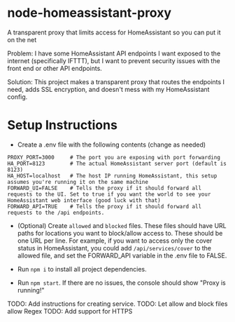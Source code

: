 # node-homeassistant-proxy
A transparent proxy that limits access for HomeAssistant so you can put it on the net

Problem: I have some HomeAssistant API endpoints I want exposed to the internet (specifically IFTTT), but I want to prevent security issues with the front end or other API endpoints.

Solution: This project makes a transparent proxy that routes the endpoints I need, adds SSL encryption, and doesn't mess with my HomeAssistant config.

# Setup Instructions

- Create a .env file with the following contents (change as needed)
```
PROXY_PORT=3000     # The port you are exposing with port forwarding
HA_PORT=8123        # The actual HomeAssistant server port (default is 8123)
HA_HOST=localhost   # The host IP running HomeAssistant, this setup assumes you're running it on the same machine
FORWARD_UI=FALSE    # Tells the proxy if it should forward all requests to the UI. Set to true if you want the world to see your HomeAssistant web interface (good luck with that)
FORWARD_API=TRUE    # Tells the proxy if it should forward all requests to the /api endpoints.
```

- (Optional) Create `allowed` and `blocked` files.
These files should have URL paths for locations you want to block/allow access to. These should be one URL per line.
For example, if you want to access only the cover status in HomeAssistant, you could add
`/api/services/cover` to the allowed file, and set the FORWARD_API variable in the .env file to FALSE.

- Run `npm i` to install all project dependencies.

- Run `npm start`. If there are no issues, the console should show "Proxy is running!"

TODO: Add instructions for creating service.
TODO: Let allow and block files allow Regex
TODO: Add support for HTTPS
